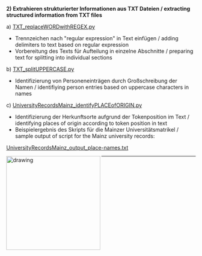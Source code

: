 **2) Extrahieren strukturierter Informationen aus TXT Dateien / extracting structured information from TXT files**

a) [TXT_replaceWORDwithREGEX.py](https://github.com/ieg-dhr/DigiKAR/blob/main/TXT_replaceWORDwithREGEX.py) 

- Trennzeichen nach "regular expression" in Text einfügen / adding delimiters to text based on regular expression
- Vorbereitung des Texts für Aufteilung in einzelne Abschnitte / preparing text for splitting into individual sections

b) [TXT_splitUPPERCASE.py](https://github.com/ieg-dhr/DigiKAR/blob/main/TXT_splitUPPERCASE.py)

- Identifizierung von Personeneinträgen durch Großschreibung der Namen / identifiying person entries based on uppercase characters in names

c) [UniversityRecordsMainz_identifyPLACEofORIGIN.py](https://github.com/ieg-dhr/DigiKAR/blob/main/UniversityRecordsMainz_identifyPLACEofORIGIN.py)

- Identifizierung der Herkunftsorte aufgrund der Tokenposition im Text / identifying places of origin according to token position in text
- Beispielergebnis des Skripts für die Mainzer Universitätsmatrikel / sample output of script for the Mainz university records: 

[UniversityRecordsMainz_output_place-names.txt](https://github.com/ieg-dhr/DigiKAR/blob/main/UniversityRecordsMainz_output_place-names.txt)

<img src="https://insulae.hypotheses.org/files/2021/10/INSULAE_featured-images_biographic-data-980x450.png" alt="drawing" width="250" align="left"/>

<hr>
